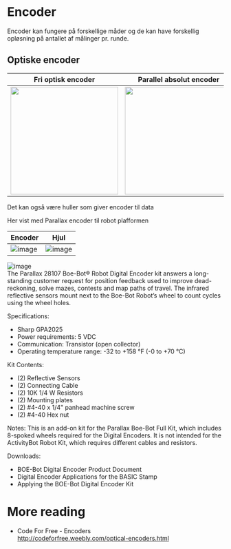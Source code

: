 # Encoder

Encoder kan fungere på forskellige måder og de kan have forskellig opløsning på antallet af målinger pr. runde.

## Optiske encoder

| Fri optisk encoder | Parallel absolut encoder |
| -- | -- |
| <img style="width: 250px;" src="https://user-images.githubusercontent.com/44589560/161252494-f8611837-0480-4906-8a8c-3f2d5b43bb43.png" /> | <img style="width: 250px;" src="https://user-images.githubusercontent.com/44589560/161252808-0d996de6-07bf-46d1-86bc-2bcead52e47e.png" /> |

Det kan også være huller som giver encoder til data

Her vist med Parallax encoder til robot plafformen

| Encoder | Hjul |
| -- | -- |
| ![image](https://user-images.githubusercontent.com/44589560/161252040-c705701a-28c4-4fa3-bf30-c40a27994c70.png) | ![image](https://user-images.githubusercontent.com/44589560/161253637-42104562-364a-42da-860c-b806c7eb45d5.png) |

![image](https://user-images.githubusercontent.com/44589560/161256535-27372e31-d553-4a04-9bdd-d685bf89cd94.png)
<br />
The Parallax 28107 Boe-Bot® Robot Digital Encoder kit answers a long-standing customer request for position feedback used to improve dead-reckoning, solve mazes, contests and map paths of travel.
The infrared reflective sensors mount next to the Boe-Bot Robot’s wheel to count cycles using the wheel holes.


Specifications:
* Sharp GPA2025
* Power requirements: 5 VDC
* Communication: Transistor (open collector)
* Operating temperature range: -32 to +158 °F (-0 to +70 °C)

Kit Contents:

* (2) Reflective Sensors
* (2) Connecting Cable
* (2) 10K 1/4 W Resistors
* (2) Mounting plates
* (2) #4-40 x 1/4" panhead machine screw
* (2) #4-40 Hex nut

Notes: This is an add-on kit for the Parallax Boe-Bot Full Kit, which includes 8-spoked wheels required for the Digital Encoders. It is not intended for the ActivityBot Robot Kit, which requires different cables and resistors.

Downloads:
* BOE-Bot Digital Encoder Product Document
* Digital Encoder Applications for the BASIC Stamp
* Applying the BOE-Bot Digital Encoder Kit

# More reading
* Code For Free - Encoders<br />http://codeforfree.weebly.com/optical-encoders.html
